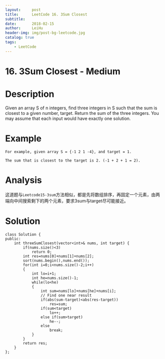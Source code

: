 ```yaml
---
layout:     post
title:      LeetCode 16. 3Sum Closest
subtitle:   
date:       2018-02-15
author:     LeiHu
header-img: img/post-bg-leetcode.jpg
catalog: true
tags:
    - LeetCode
---
```

# 16. 3Sum Closest - Medium

# Description
Given an array S of n integers, find three integers in S such that the sum is closest to a given number, target. Return the sum of the three integers. You may assume that each input would have exactly one solution.

# Example
```
For example, given array S = {-1 2 1 -4}, and target = 1.

The sum that is closest to the target is 2. (-1 + 2 + 1 = 2).
```

# Analysis
这道题与`Leetcode15-3sum`方法相似，都是先将数组排序，再固定一个元素，由两端向中间搜索剩下的两个元素，要求3sum与target尽可能接近。

# Solution
```
class Solution {
public:
    int threeSumClosest(vector<int>& nums, int target) {
        if(nums.size()<3)
            return 0;
        int res=nums[0]+nums[1]+nums[2];
        sort(nums.begin(),nums.end());
        for(int i=0;i<nums.size()-2;i++)
        {
            int lo=i+1;
            int he=nums.size()-1;
            while(lo<he)
            {
                int sum=nums[lo]+nums[he]+nums[i];
                // Find one near result
                if(abs(sum-target)<abs(res-target))
                    res=sum;
                if(sum<target)
                    lo++;
                else if(sum>target)
                    he--;
                else
                    break;
            }
        }
        return res;
    }
};
```
